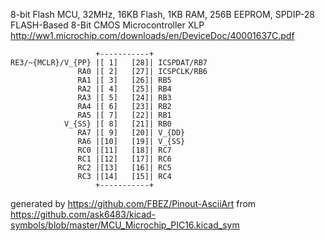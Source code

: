 8-bit Flash MCU, 32MHz, 16KB Flash, 1KB RAM, 256B EEPROM, SPDIP-28
FLASH-Based 8-Bit CMOS Microcontroller XLP
http://ww1.microchip.com/downloads/en/DeviceDoc/40001637C.pdf


	                   +-----------+
	RE3/~{MCLR}/V_{PP} |[ 1]   [28]| ICSPDAT/RB7
	               RA0 |[ 2]   [27]| ICSPCLK/RB6
	               RA1 |[ 3]   [26]| RB5
	               RA2 |[ 4]   [25]| RB4
	               RA3 |[ 5]   [24]| RB3
	               RA4 |[ 6]   [23]| RB2
	               RA5 |[ 7]   [22]| RB1
	            V_{SS} |[ 8]   [21]| RB0
	               RA7 |[ 9]   [20]| V_{DD}
	               RA6 |[10]   [19]| V_{SS}
	               RC0 |[11]   [18]| RC7
	               RC1 |[12]   [17]| RC6
	               RC2 |[13]   [16]| RC5
	               RC3 |[14]   [15]| RC4
	                   +-----------+


generated by https://github.com/FBEZ/Pinout-AsciiArt from https://github.com/ask6483/kicad-symbols/blob/master/MCU_Microchip_PIC16.kicad_sym